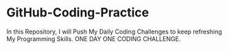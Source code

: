 # GitHub-Coding-Practice
In this Repository, I will Push My Daily Coding Challenges to keep refreshing My Programming Skills. ONE DAY ONE CODING CHALLENGE.

